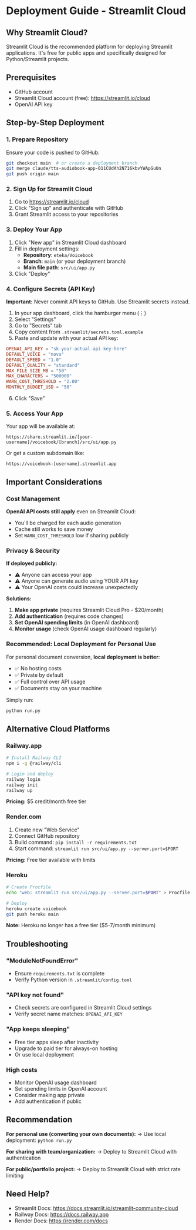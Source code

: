 # Deployment Guide - Streamlit Cloud

## Why Streamlit Cloud?

Streamlit Cloud is the recommended platform for deploying Streamlit applications. It's free for public apps and specifically designed for Python/Streamlit projects.

## Prerequisites

- GitHub account
- Streamlit Cloud account (free): https://streamlit.io/cloud
- OpenAI API key

## Step-by-Step Deployment

### 1. Prepare Repository

Ensure your code is pushed to GitHub:

```bash
git checkout main  # or create a deployment branch
git merge claude/tts-audiobook-app-011CUdAh2N716kbvYWApGuUn
git push origin main
```

### 2. Sign Up for Streamlit Cloud

1. Go to https://streamlit.io/cloud
2. Click "Sign up" and authenticate with GitHub
3. Grant Streamlit access to your repositories

### 3. Deploy Your App

1. Click "New app" in Streamlit Cloud dashboard
2. Fill in deployment settings:
   - **Repository**: `eteka/Voicebook`
   - **Branch**: `main` (or your deployment branch)
   - **Main file path**: `src/ui/app.py`
3. Click "Deploy"

### 4. Configure Secrets (API Key)

**Important:** Never commit API keys to GitHub. Use Streamlit secrets instead.

1. In your app dashboard, click the hamburger menu (⋮)
2. Select "Settings"
3. Go to "Secrets" tab
4. Copy content from `.streamlit/secrets.toml.example`
5. Paste and update with your actual API key:

```toml
OPENAI_API_KEY = "sk-your-actual-api-key-here"
DEFAULT_VOICE = "nova"
DEFAULT_SPEED = "1.0"
DEFAULT_QUALITY = "standard"
MAX_FILE_SIZE_MB = "50"
MAX_CHARACTERS = "500000"
WARN_COST_THRESHOLD = "2.00"
MONTHLY_BUDGET_USD = "50"
```

6. Click "Save"

### 5. Access Your App

Your app will be available at:
```
https://share.streamlit.io/[your-username]/voicebook/[branch]/src/ui/app.py
```

Or get a custom subdomain like:
```
https://voicebook-[username].streamlit.app
```

## Important Considerations

### Cost Management

**OpenAI API costs still apply** even on Streamlit Cloud:
- You'll be charged for each audio generation
- Cache still works to save money
- Set `WARN_COST_THRESHOLD` low if sharing publicly

### Privacy & Security

**If deployed publicly:**
- ⚠️ Anyone can access your app
- ⚠️ Anyone can generate audio using YOUR API key
- ⚠️ Your OpenAI costs could increase unexpectedly

**Solutions:**
1. **Make app private** (requires Streamlit Cloud Pro - $20/month)
2. **Add authentication** (requires code changes)
3. **Set OpenAI spending limits** (in OpenAI dashboard)
4. **Monitor usage** (check OpenAI usage dashboard regularly)

### Recommended: Local Deployment for Personal Use

For personal document conversion, **local deployment is better**:
- ✅ No hosting costs
- ✅ Private by default
- ✅ Full control over API usage
- ✅ Documents stay on your machine

Simply run:
```bash
python run.py
```

## Alternative Cloud Platforms

### Railway.app

```bash
# Install Railway CLI
npm i -g @railway/cli

# Login and deploy
railway login
railway init
railway up
```

**Pricing:** $5 credit/month free tier

### Render.com

1. Create new "Web Service"
2. Connect GitHub repository
3. Build command: `pip install -r requirements.txt`
4. Start command: `streamlit run src/ui/app.py --server.port=$PORT`

**Pricing:** Free tier available with limits

### Heroku

```bash
# Create Procfile
echo "web: streamlit run src/ui/app.py --server.port=$PORT" > Procfile

# Deploy
heroku create voicebook
git push heroku main
```

**Note:** Heroku no longer has a free tier ($5-7/month minimum)

## Troubleshooting

### "ModuleNotFoundError"
- Ensure `requirements.txt` is complete
- Verify Python version in `.streamlit/config.toml`

### "API key not found"
- Check secrets are configured in Streamlit Cloud settings
- Verify secret name matches: `OPENAI_API_KEY`

### "App keeps sleeping"
- Free tier apps sleep after inactivity
- Upgrade to paid tier for always-on hosting
- Or use local deployment

### High costs
- Monitor OpenAI usage dashboard
- Set spending limits in OpenAI account
- Consider making app private
- Add authentication if public

## Recommendation

**For personal use (converting your own documents):**
→ Use local deployment: `python run.py`

**For sharing with team/organization:**
→ Deploy to Streamlit Cloud with authentication

**For public/portfolio project:**
→ Deploy to Streamlit Cloud with strict rate limiting

## Need Help?

- Streamlit Docs: https://docs.streamlit.io/streamlit-community-cloud
- Railway Docs: https://docs.railway.app
- Render Docs: https://render.com/docs
